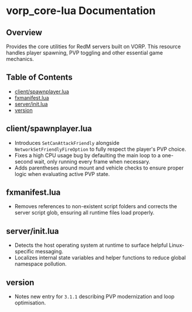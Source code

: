 # vorp_core-lua Documentation

## Overview
Provides the core utilities for RedM servers built on VORP. This resource handles player spawning, PVP toggling and other essential game mechanics.

## Table of Contents
- [client/spawnplayer.lua](#clientspawnplayerlua)
- [fxmanifest.lua](#fxmanifestlua)
- [server/init.lua](#serverinitlua)
- [version](#version)

## client/spawnplayer.lua
- Introduces `SetCanAttackFriendly` alongside `NetworkSetFriendlyFireOption` to fully respect the player's PVP choice.
- Fixes a high CPU usage bug by defaulting the main loop to a one-second wait, only running every frame when necessary.
- Adds parentheses around mount and vehicle checks to ensure proper logic when evaluating active PVP state.

## fxmanifest.lua
- Removes references to non-existent script folders and corrects the server script glob, ensuring all runtime files load properly.

## server/init.lua
- Detects the host operating system at runtime to surface helpful Linux-specific messaging.
- Localizes internal state variables and helper functions to reduce global namespace pollution.

## version
- Notes new entry for `3.1.1` describing PVP modernization and loop optimisation.
